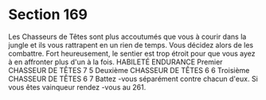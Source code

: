# Section 169

Les Chasseurs de Têtes sont plus accoutumés que vous à courir
dans la jungle et ils vous rattrapent en un rien  de temps. Vous
décidez alors de les combattre. Fort heureusement, le sentier est
trop étroit pour que vous ayez à en affronter plus d'un à la fois.
HABILETÉ ENDURANCE
Premier  CHASSEUR DE TÊTES  7   5
Deuxième  CHASSEUR DE TÊTES  6   6
Troisième  CHASSEUR DE TÊTES  6   7
Battez -vous séparément contre chacun d'eux. Si vous êtes
vainqueur rendez -vous au  261.